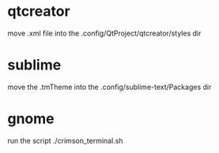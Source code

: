 # qtcreator

move .xml file into the 
	.config/QtProject/qtcreator/styles
dir

# sublime

move the .tmTheme into the
	.config/sublime-text/Packages
dir

# gnome

run the script
	./crimson_terminal.sh